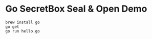 Go SecretBox Seal & Open Demo
=============================

```
brew install go
go get
go run hello.go
```

